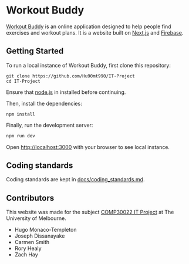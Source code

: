 # Workout Buddy

[Workout Buddy](https://myworkoutbuddyapp.herokuapp.com/) is an online application designed to help people find exercises and workout plans. It is a website built on [Next.js](https://nextjs.org/) and [Firebase](https://firebase.google.com).

## Getting Started

To run a local instance of Workout Buddy, first clone this repository:

```
git clone https://github.com/Hu90mt990/IT-Project
cd IT-Project
```

Ensure that [node.js](https://nodejs.org/) in installed before continuing.

Then, install the dependencies:

```
npm install
```

Finally, run the development server:

```bash
npm run dev
```

Open [http://localhost:3000](http://localhost:3000) with your browser to see local instance.

## Coding standards

Coding standards are kept in [docs/coding_standards.md](https://github.com/Hu90mt990/IT-Project/blob/main/docs/coding_standards.md).

## Contributors

This website was made for the subject [COMP30022 IT Project](https://handbook.unimelb.edu.au/2022/subjects/comp30022/) at The University of Melbourne.

- Hugo Monaco-Templeton
- Joseph Dissanayake
- Carmen Smith
- Rory Healy
- Zach Hay
